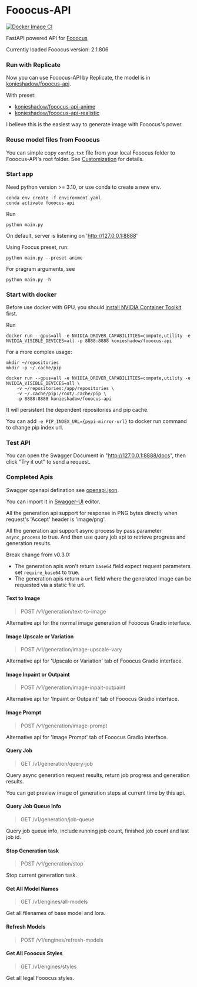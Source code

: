 # Fooocus-API

[![Docker Image CI](https://github.com/konieshadow/Fooocus-API/actions/workflows/docker-image.yml/badge.svg?branch=main)](https://github.com/konieshadow/Fooocus-API/actions/workflows/docker-image.yml)

FastAPI powered API for [Fooocus](https://github.com/lllyasviel/Fooocus)

Currently loaded Fooocus version: 2.1.806

### Run with Replicate
Now you can use Fooocus-API by Replicate, the model is in [konieshadow/fooocus-api](https://replicate.com/koniesbhadow/fooocus-api).

With preset:
* [konieshadow/fooocus-api-anime](https://replicate.com/konieshadow/fooocus-api-anime)
* [konieshadow/fooocus-api-realistic](https://replicate.com/konieshadow/fooocus-api-realistic)

I believe this is the easiest way to generate image with Fooocus's power.

### Reuse model files from Fooocus
You can simple copy `config.txt` file from your local Fooocus folder to Fooocus-API's root folder. See [Customization](https://github.com/lllyasviel/Fooocus#customization) for details.

### Start app
Need python version >= 3.10, or use conda to create a new env.

```
conda env create -f environment.yaml
conda activate fooocus-api
```

Run
```
python main.py
```
On default, server is listening on 'http://127.0.0.1:8888'

Using Foocus preset, run:
```
python main.py --preset anime
```

For pragram arguments, see
```
python main.py -h
```

### Start with docker
Before use docker with GPU, you should [install NVIDIA Container Toolkit](https://docs.nvidia.com/datacenter/cloud-native/container-toolkit/latest/install-guide.html) first.

Run
```
docker run --gpus=all -e NVIDIA_DRIVER_CAPABILITIES=compute,utility -e NVIDIA_VISIBLE_DEVICES=all -p 8888:8888 konieshadow/fooocus-api
```

For a more complex usage:
```
mkdir ~/repositories
mkdir -p ~/.cache/pip

docker run --gpus=all -e NVIDIA_DRIVER_CAPABILITIES=compute,utility -e NVIDIA_VISIBLE_DEVICES=all \
    -v ~/repositories:/app/repositories \
    -v ~/.cache/pip:/root/.cache/pip \
    -p 8888:8888 konieshadow/fooocus-api
```
It will persistent the dependent repositories and pip cache.

You can add `-e PIP_INDEX_URL={pypi-mirror-url}` to docker run command to change pip index url.

### Test API
You can open the Swagger Document in "http://127.0.0.1:8888/docs", then click "Try it out" to send a request.

### Completed Apis
Swagger openapi defination see [openapi.json](docs/openapi.json).

You can import it in [Swagger-UI](https://swagger.io/tools/swagger-ui/) editor.

All the generation api support for response in PNG bytes directly when request's 'Accept' header is 'image/png'.

All the generation api support async process by pass parameter `async_process` to true. And then use query job api to retrieve progress and generation results.

Break change from v0.3.0:
* The generation apis won't return `base64` field expect request parameters set `require_base64` to true.
* The generation apis return a `url` field where the generated image can be requested via a static file url.

#### Text to Image
> POST /v1/generation/text-to-image

Alternative api for the normal image generation of Fooocus Gradio interface.

#### Image Upscale or Variation
> POST /v1/generation/image-upscale-vary

Alternative api for 'Upscale or Variation' tab of Fooocus Gradio interface.

#### Image Inpaint or Outpaint
> POST /v1/generation/image-inpait-outpaint

Alternative api for 'Inpaint or Outpaint' tab of Fooocus Gradio interface.

#### Image Prompt
> POST /v1/generation/image-prompt

Alternative api for 'Image Prompt' tab of Fooocus Gradio interface.

#### Query Job
> GET /v1/generation/query-job

Query async generation request results, return job progress and generation results.

You can get preview image of generation steps at current time by this api.

#### Query Job Queue Info
> GET /v1/generation/job-queue

Query job queue info, include running job count, finished job count and last job id.

#### Stop Generation task
> POST /v1/generation/stop

Stop current generation task.

#### Get All Model Names
> GET /v1/engines/all-models

Get all filenames of base model and lora.

#### Refresh Models
> POST /v1/engines/refresh-models

#### Get All Fooocus Styles
> GET /v1/engines/styles

Get all legal Fooocus styles.
